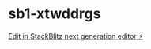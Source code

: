 # sb1-xtwddrgs

[Edit in StackBlitz next generation editor ⚡️](https://stackblitz.com/~/github.com/rey221/sb1-xtwddrgs)